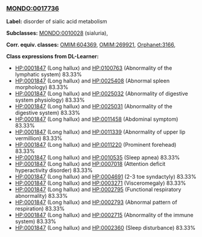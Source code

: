 
### [MONDO:0017736](http://purl.obolibrary.org/obo/MONDO_0017736)
**Label:** disorder of sialic acid metabolism

**Subclasses:** [MONDO:0010028](http://purl.obolibrary.org/obo/MONDO_0010028) (sialuria), 

**Corr. equiv. classes:** [OMIM:604369](http://purl.obolibrary.org/obo/OMIM_604369), [OMIM:269921](http://purl.obolibrary.org/obo/OMIM_269921), [Orphanet:3166](http://www.orpha.net/ORDO/Orphanet_3166), 

**Class expressions from DL-Learner:**

- [HP:0001847](http://purl.obolibrary.org/obo/HP_0001847) (Long hallux) and [HP:0100763](http://purl.obolibrary.org/obo/HP_0100763) (Abnormality of the lymphatic system) 83.33%
- [HP:0001847](http://purl.obolibrary.org/obo/HP_0001847) (Long hallux) and [HP:0025408](http://purl.obolibrary.org/obo/HP_0025408) (Abnormal spleen morphology) 83.33%
- [HP:0001847](http://purl.obolibrary.org/obo/HP_0001847) (Long hallux) and [HP:0025032](http://purl.obolibrary.org/obo/HP_0025032) (Abnormality of digestive system physiology) 83.33%
- [HP:0001847](http://purl.obolibrary.org/obo/HP_0001847) (Long hallux) and [HP:0025031](http://purl.obolibrary.org/obo/HP_0025031) (Abnormality of the digestive system) 83.33%
- [HP:0001847](http://purl.obolibrary.org/obo/HP_0001847) (Long hallux) and [HP:0011458](http://purl.obolibrary.org/obo/HP_0011458) (Abdominal symptom) 83.33%
- [HP:0001847](http://purl.obolibrary.org/obo/HP_0001847) (Long hallux) and [HP:0011339](http://purl.obolibrary.org/obo/HP_0011339) (Abnormality of upper lip vermillion) 83.33%
- [HP:0001847](http://purl.obolibrary.org/obo/HP_0001847) (Long hallux) and [HP:0011220](http://purl.obolibrary.org/obo/HP_0011220) (Prominent forehead) 83.33%
- [HP:0001847](http://purl.obolibrary.org/obo/HP_0001847) (Long hallux) and [HP:0010535](http://purl.obolibrary.org/obo/HP_0010535) (Sleep apnea) 83.33%
- [HP:0001847](http://purl.obolibrary.org/obo/HP_0001847) (Long hallux) and [HP:0007018](http://purl.obolibrary.org/obo/HP_0007018) (Attention deficit hyperactivity disorder) 83.33%
- [HP:0001847](http://purl.obolibrary.org/obo/HP_0001847) (Long hallux) and [HP:0004691](http://purl.obolibrary.org/obo/HP_0004691) (2-3 toe syndactyly) 83.33%
- [HP:0001847](http://purl.obolibrary.org/obo/HP_0001847) (Long hallux) and [HP:0003271](http://purl.obolibrary.org/obo/HP_0003271) (Visceromegaly) 83.33%
- [HP:0001847](http://purl.obolibrary.org/obo/HP_0001847) (Long hallux) and [HP:0002795](http://purl.obolibrary.org/obo/HP_0002795) (Functional respiratory abnormality) 83.33%
- [HP:0001847](http://purl.obolibrary.org/obo/HP_0001847) (Long hallux) and [HP:0002793](http://purl.obolibrary.org/obo/HP_0002793) (Abnormal pattern of respiration) 83.33%
- [HP:0001847](http://purl.obolibrary.org/obo/HP_0001847) (Long hallux) and [HP:0002715](http://purl.obolibrary.org/obo/HP_0002715) (Abnormality of the immune system) 83.33%
- [HP:0001847](http://purl.obolibrary.org/obo/HP_0001847) (Long hallux) and [HP:0002360](http://purl.obolibrary.org/obo/HP_0002360) (Sleep disturbance) 83.33%


